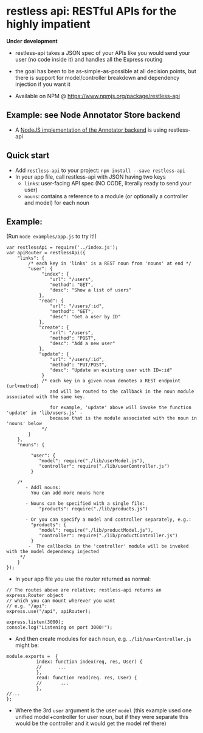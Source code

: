 # restless api: RESTful APIs for the highly impatient
**Under development**

- restless-api takes a JSON spec of your APIs like you would send your user (no code inside it) and handles all the Express routing

- the goal has been to be as-simple-as-possible at all decision points, but there is support for model/controller breakdown and dependency injection if you want it

- Available on NPM @ https://www.npmjs.org/package/restless-api

## Example: see Node Annotator Store backend
- A [NodeJS implementation of the Annotator backend](http://github.com/willy-b/node-annotator-store) is using restless-api

## Quick start
-  Add `restless-api` to your project: `npm install --save restless-api`
-  In your app file, call restless-api with JSON having two keys
    * `links`: user-facing API spec (NO CODE, literally ready to send your user)
    * `nouns`: contains a reference to a module (or optionally a controller and model) for each noun


## Example:
(Run `node examples/app.js` to try it!)

```
var restlessApi = require('../index.js');
var apiRouter = restlessApi({
    "links": {
        /* each key in 'links' is a REST noun from 'nouns' at end */
        "user": { 
             "index": {
                "url": "/users",
                "method": "GET",
                "desc": "Show a list of users"
            },
            "read": {
                "url": "/users/:id",
                "method": "GET",
                "desc": "Get a user by ID"
            },
            "create": {
                "url": "/users",
                "method": "POST",
                "desc": "Add a new user"
            },
            "update": {
                "url": "/users/:id",
                "method": "PUT/POST",
                "desc": "Update an existing user with ID=:id" 
             }
             /* each key in a given noun denotes a REST endpoint (url+method)
                and will be routed to the callback in the noun module associated with the same key.
                
                for example, 'update' above will invoke the function 'update' in 'lib/users.js' - 
                because that is the module associated with the noun in 'nouns' below 
             */
        }
    },
    "nouns": {
    
         "user": {
            "model": require("./lib/userModel.js"),
            "controller": require("./lib/userController.js")
         }
    
    /*
       - Addl nouns:
         You can add more nouns here

       - Nouns can be specified with a single file:
            "products": require("./lib/products.js")

       - Or you can specify a model and controller separately, e.g.:
         "products": {
            "model": require("./lib/productModel.js"),
            "controller": require("./lib/productController.js")
         }
        -  The callbacks in the 'controller' module will be invoked with the model dependency injected
     */
    }  
});
```

- In your app file you use the router returned as normal:

```
// The routes above are relative; restless-api returns an express.Router object
// which you can mount wherever you want
// e.g. "/api":
express.use("/api", apiRouter);

express.listen(3000);
console.log("Listening on port 3000!");
```

- And then create modules for each noun, e.g. `./lib/userController.js` might be:

```
module.exports =  {
           index: function index(req, res, User) {
           //      ...
           },
           read: function read(req. res, User) {
           //       ...
           },
//...
};

```

- Where the 3rd `user` argument is the user `model` (this example used one unified model+controller for user noun, but if they were separate this would be the controller and it would get the model ref there)




